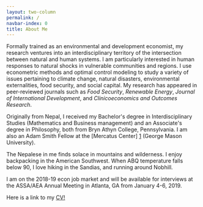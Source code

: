 ```yaml
---
layout: two-column
permalink: /
navbar-index: 0
title: About Me
---
```


Formally trained as an environmental and development economist, my research ventures into an interdisciplinary territory of the intersection between natural and human systems. I am particularly interested in human responses to natural shocks in vulnerable communities and regions. I use econometric methods and optimal control modeling to study a variety of issues pertaining to climate change, natural disasters, environmental externalities, food security, and social capital. My research has appeared in peer-reviewed journals such as *Food Security*, *Renewable Energy*, *Journal of International Development*, and *Clinicoeconomics and Outcomes Research*. 

Originally from Nepal, I received my Bachelor's degree in Interdisciplinary Studies (Mathematics and Business management) and an Associate's degree in Philosophy, both from Bryn Athyn College, Pennsylvania. I am also an Adam Smith Fellow at the [Mercatus Center] [1] (George Mason University).

The Nepalese in me finds solace in mountains and wilderness. I enjoy backpacking in the American Southwest. When ABQ temperature falls below 90, I love hiking in the Sandias, and running around Nobhill. 

I am on the 2018-19 econ job market and will be available for interviews at the ASSA/AEA Annual Meeting in Atlanta, GA from January 4-6, 2019.

Here is a link to my <a class="mark" href="files/CV.pdf">CV!</a>





[1]: https://asp.mercatus.org/people/veeshan-rayamajhee
